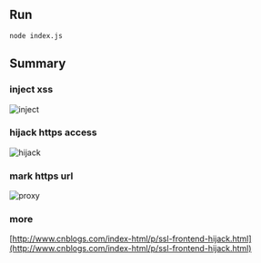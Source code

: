## Run

```
node index.js
```

## Summary

### inject xss

![inject](https://raw.githubusercontent.com/fex-team/fex-team.github.io/master/img/ssl-frontend-hijack/inject_xss.png)

### hijack https access

![hijack](https://raw.githubusercontent.com/fex-team/fex-team.github.io/master/img/ssl-frontend-hijack/https_link_hook.png)

### mark https url

![proxy](https://raw.githubusercontent.com/fex-team/fex-team.github.io/master/img/ssl-frontend-hijack/downgrade_url_symbol.png)

### more

[http://www.cnblogs.com/index-html/p/ssl-frontend-hijack.html](http://www.cnblogs.com/index-html/p/ssl-frontend-hijack.html)
